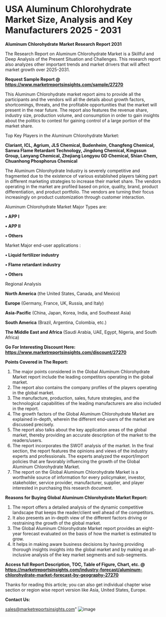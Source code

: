 # USA Aluminum Chlorohydrate Market Size, Analysis and Key Manufacturers 2025 - 2031

<strong>Aluminum Chlorohydrate Market Research Report 2031</strong>

The Research Report on Aluminum Chlorohydrate Market is a Skillful and Deep Analysis of the Present Situation and Challenges. This research report also analyzes other important trends and market drivers that will affect market growth over 2025-2031.

<strong>Request Sample Report @ <a href=https://www.marketreportsinsights.com/sample/27270>https://www.marketreportsinsights.com/sample/27270</a></strong>

This Aluminum Chlorohydrate market report aims to provide all the participants and the vendors will all the details about growth factors, shortcomings, threats, and the profitable opportunities that the market will present in the near future. The report also features the revenue share, industry size, production volume, and consumption in order to gain insights about the politics to contest for gaining control of a large portion of the market share.

Top Key Players in the Aluminum Chlorohydrate Market:

<strong>Clariant, ICL, Agrium, JLS Chemical, Budenheim, Changfeng Chemical, Sanwa Flame Retardant Technology, Jingdong Chemical, Kingssun Group, Lanyang Chemical, Zhejiang Longyou GD Chemical, Shian Chem, Chuanhong Phosphorus Chemical</strong>

The Aluminum Chlorohydrate Industry is severely competitive and fragmented due to the existence of various established players taking part in different marketing strategies to increase their market share. The vendors operating in the market are profiled based on price, quality, brand, product differentiation, and product portfolio. The vendors are turning their focus increasingly on product customization through customer interaction.

Aluminum Chlorohydrate Market Major Types are:

<strong>• APP I

• APP II

• Others</strong>

Market Major end-user applications :

<strong>• Liquid fertilizer industry

• Flame retardant industry

• Others</strong>

Regional Analysis

</u><strong><b>North America</b></strong> (the United States, Canada, and Mexico)

<strong><b>Europe </b></strong>(Germany, France, UK, Russia, and Italy)

<strong><b>Asia-Pacific</b></strong> (China, Japan, Korea, India, and Southeast Asia)

<strong><b>South America</b></strong> (Brazil, Argentina, Colombia, etc.)

<strong><b>The Middle East and Africa</b></strong> (Saudi Arabia, UAE, Egypt, Nigeria, and South Africa)

<strong>Go For Interesting Discount Here: <a href=https://www.marketreportsinsights.com/discount/27270>https://www.marketreportsinsights.com/discount/27270</a></strong>

<strong>Points Covered in The Report:</strong>
<ol>
  <li>The major points considered in the Global Aluminum Chlorohydrate Market report include the leading competitors operating in the global market.</li>
  <li>The report also contains the company profiles of the players operating in the global market.</li>
  <li>The manufacture, production, sales, future strategies, and the technological capabilities of the leading manufacturers are also included in the report.</li>
  <li>The growth factors of the Global Aluminum Chlorohydrate Market are explained in-depth, wherein the different end-users of the market are discussed precisely.</li>
  <li>The report also talks about the key application areas of the global market, thereby providing an accurate description of the market to the readers/users.</li>
  <li>The report incorporates the SWOT analysis of the market. In the final section, the report features the opinions and views of the industry experts and professionals. The experts analyzed the export/import policies that are favorably influencing the growth of the Global Aluminum Chlorohydrate Market.</li>
  <li>The report on the Global Aluminum Chlorohydrate Market is a worthwhile source of information for every policymaker, investor, stakeholder, service provider, manufacturer, supplier, and player interested in purchasing this research document.</li>
</ol>
<strong>Reasons for Buying Global Aluminum Chlorohydrate Market Report:</strong>

<ol>
  <li>The report offers a detailed analysis of the dynamic competitive landscape that keeps the reader/client well ahead of the competitors.</li>
  <li>It also presents an in-depth view of the different factors driving or restraining the growth of the global market.</li>
  <li>The Global Aluminum Chlorohydrate Market report provides an eight-year forecast evaluated on the basis of how the market is estimated to grow.</li>
  <li>It helps in making aware business decisions by having providing thorough insights insights into the global market and by making an all-inclusive analysis of the key market segments and sub-segments.</li>
</ol>
<strong>Access full Report Description, TOC, Table of Figure, Chart, etc. @ <a href=https://marketreportsinsights.com/industry-forecast/aluminum-chlorohydrate-market-forecast-by-geography-27270>https://marketreportsinsights.com/industry-forecast/aluminum-chlorohydrate-market-forecast-by-geography-27270</a></strong>


Thanks for reading this article; you can also get individual chapter wise section or region wise report version like Asia, United States, Europe.

<strong>Contact Us:</strong>

sales@marketreportsinsights.com"
![image](https://github.com/user-attachments/assets/376755ac-781d-4ca6-afba-835249d95a18)

